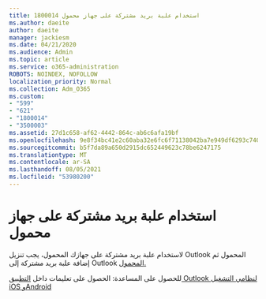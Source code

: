 ```yaml
---
title: 1800014 استخدام علبة بريد مشتركة على جهاز محمول
ms.author: daeite
author: daeite
manager: jackiesm
ms.date: 04/21/2020
ms.audience: Admin
ms.topic: article
ms.service: o365-administration
ROBOTS: NOINDEX, NOFOLLOW
localization_priority: Normal
ms.collection: Adm_O365
ms.custom:
- "599"
- "621"
- "1800014"
- "3500003"
ms.assetid: 27d1c658-af62-4442-864c-ab6c6afa19bf
ms.openlocfilehash: 9e8f34bc41e2c60aba32e6fc6f71138042ba7e949df6293c7407452d5e33a680
ms.sourcegitcommit: b5f7da89a650d2915dc652449623c78be6247175
ms.translationtype: MT
ms.contentlocale: ar-SA
ms.lasthandoff: 08/05/2021
ms.locfileid: "53980200"
---
```

# <a name="using-a-shared-mailbox-on-a-mobile-device"></a>استخدام علبة بريد مشتركة على جهاز محمول

لاستخدام علبة بريد مشتركة على جهازك المحمول، [](https://products.office.com/outlook-mobile-for-android-and-ios) يجب تنزيل Outlook المحمول ثم إضافة علبة بريد مشتركة إلى Outlook [المحمول.](https://support.office.com/article/Add-a-shared-mailbox-to-Outlook-mobile-f866242c-81b2-472e-8776-6c49c5473c9f)
  
للحصول على المساعدة: الحصول على تعليمات داخل [التطبيق Outlook لنظامي التشغيل iOS وAndroid](https://support.office.com/article/Get-in-app-help-for-Outlook-for-iOS-and-Android-218a22d1-9fa5-4889-b689-de1c63493243)
  